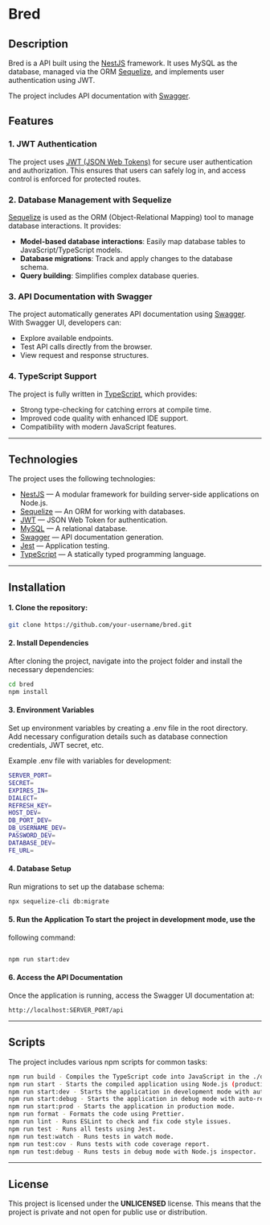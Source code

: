 # Bred

## Description

Bred is a API built using the [NestJS](https://nestjs.com/) framework. It uses
MySQL as the database, managed via the ORM [Sequelize](https://sequelize.org/),
and implements user authentication using JWT.

The project includes API documentation with [Swagger](https://swagger.io/).

## Features

### 1. **JWT Authentication**

The project uses [JWT (JSON Web Tokens)](https://jwt.io/) for secure user
authentication and authorization. This ensures that users can safely log in, and
access control is enforced for protected routes.

### 2. **Database Management with Sequelize**

[Sequelize](https://sequelize.org/) is used as the ORM (Object-Relational
Mapping) tool to manage database interactions. It provides:

- **Model-based database interactions**: Easily map database tables to
  JavaScript/TypeScript models.
- **Database migrations**: Track and apply changes to the database schema.
- **Query building**: Simplifies complex database queries.

### 3. **API Documentation with Swagger**

The project automatically generates API documentation using
[Swagger](https://swagger.io/). With Swagger UI, developers can:

- Explore available endpoints.
- Test API calls directly from the browser.
- View request and response structures.

### 4. **TypeScript Support**

The project is fully written in [TypeScript](https://www.typescriptlang.org/),
which provides:

- Strong type-checking for catching errors at compile time.
- Improved code quality with enhanced IDE support.
- Compatibility with modern JavaScript features.

---

## Technologies

The project uses the following technologies:

- [NestJS](https://nestjs.com/) — A modular framework for building server-side
  applications on Node.js.
- [Sequelize](https://sequelize.org/) — An ORM for working with databases.
- [JWT](https://jwt.io/) — JSON Web Token for authentication.
- [MySQL](https://www.mysql.com/) — A relational database.
- [Swagger](https://swagger.io/) — API documentation generation.
- [Jest](https://jestjs.io/) — Application testing.
- [TypeScript](https://www.typescriptlang.org/) — A statically typed programming
  language.

---

## Installation

#### 1. Clone the repository:

```bash
git clone https://github.com/your-username/bred.git
```

#### 2. Install Dependencies

After cloning the project, navigate into the project folder and install the
necessary dependencies:

```bash
cd bred
npm install
```

#### 3. Environment Variables

Set up environment variables by creating a .env file in the root directory. Add
necessary configuration details such as database connection credentials, JWT
secret, etc.

Example .env file with variables for development:

```bash
SERVER_PORT=
SECRET=
EXPIRES_IN=
DIALECT=
REFRESH_KEY=
HOST_DEV=
DB_PORT_DEV=
DB_USERNAME_DEV=
PASSWORD_DEV=
DATABASE_DEV=
FE_URL=
```

#### 4. Database Setup

Run migrations to set up the database schema:

```bash
npx sequelize-cli db:migrate
```

#### 5. Run the Application To start the project in development mode, use the

following command:

```bash

npm run start:dev
```

#### 6. Access the API Documentation

Once the application is running, access the Swagger UI documentation at:

`http://localhost:SERVER_PORT/api`

---

## Scripts

The project includes various npm scripts for common tasks:

```bash
npm run build - Compiles the TypeScript code into JavaScript in the ./dist folder.
npm run start - Starts the compiled application using Node.js (production mode).
npm run start:dev - Starts the application in development mode with auto-reloading.
npm run start:debug - Starts the application in debug mode with auto-reloading.
npm run start:prod - Starts the application in production mode.
npm run format - Formats the code using Prettier.
npm run lint - Runs ESLint to check and fix code style issues.
npm run test - Runs all tests using Jest.
npm run test:watch - Runs tests in watch mode.
npm run test:cov - Runs tests with code coverage report.
npm run test:debug - Runs tests in debug mode with Node.js inspector.
```

---

## License

This project is licensed under the **UNLICENSED** license. This means that the
project is private and not open for public use or distribution.
